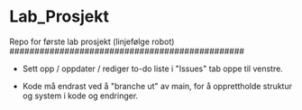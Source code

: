 # Lab_Prosjekt
Repo for første lab prosjekt (linjefølge robot)
###############################################

* Sett opp / oppdater / rediger to-do liste i "Issues" tab oppe til venstre.

* Kode må endrast ved å "branche ut" av main, for å opprettholde struktur og system i kode og endringer.

